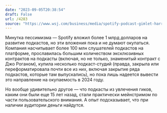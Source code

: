 ```yaml
---
date: "2023-09-05T20:38:54"
draft: False
url: /4283
source: "https://www.wsj.com/business/media/spotify-podcast-gimlet-harry-meghan-kardashian-59866a5d"
---
```


Минутка пессимизма — Spotify вложил более 1 млрд долларов на развитие подкастов, но эти вложения пока и не думают окупаться. Компания насчитывает более 100 млн слушателей подкастов на платформе, прославилась большим количеством эксклюзивных контрактов на подкасты (включая, но не только, знаменитый контракт с Джо Роганом), купила несколько подкаст-студий (правда, закрыла или переформатировала почти все из них, включая закрытие ряда подкастов, которые там выпускались), но пока лишь надеется вывести это направление на окупаемость в 2024 году.

Но вообще удивительно другое — что подкасты из увлечения гиков, каким они были еще 15 лет назад, стали практически мейнстримом по части пользовательского внимания. А опыт подсказывает, что при наличии аудитории деньги найдутся.
